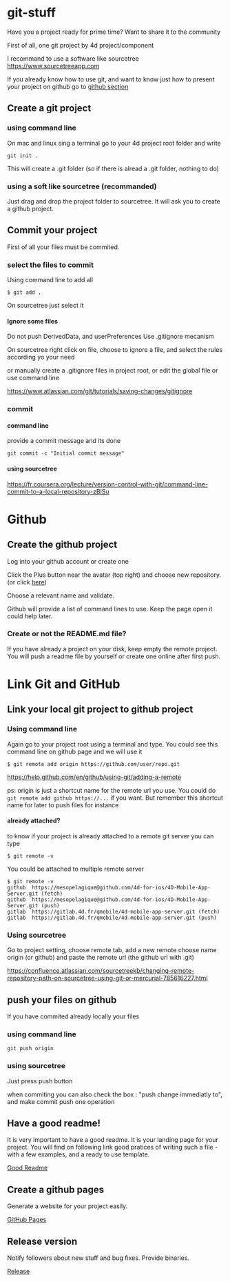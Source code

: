 # git-stuff

Have you a project ready for prime time? Want to share it to the community

First of all, one git project by 4d project/component

I recommand to use a software like sourcetree https://www.sourcetreeapp.com

If you already know how to use git, and want to know just how to present your project on github go to [github section](#github)

## Create a git project

### using command line

On mac and linux sing a terminal go to your 4d project root folder and write

```
git init .
```

This will create a .git folder (so if there is alread a .git folder, nothing to do)

### using a soft like sourcetree (recommanded)

Just drag and drop the project folder to sourcetree. It will ask you to create a github project.

## Commit your project

First of all your files must be commited.

### select the files to commit

Using command line to add all
```
$ git add .
```

On sourcetree just select it

#### Ignore some files

Do not push DerivedData, and userPreferences
Use .gitignore mecanism

On sourcetree right click on file, choose to ignore a file, and select the rules according yo your need

or manually create a .gitignore files in project root, or edit the global file
or use command line

https://www.atlassian.com/git/tutorials/saving-changes/gitignore

### commit

#### command line

provide a commit message and its done

```
git commit -c "Initial commit message" 
```

#### using sourcetree

https://fr.coursera.org/lecture/version-control-with-git/command-line-commit-to-a-local-repository-zBlSu

# Github

## Create the github project

Log into your github account or create one

Click the Plus button near the avatar (top right) and choose new repository. (or click [here](https://github.com/new))

Choose a relevant name and validate.

Github will provide a list of command lines to use. Keep the page open it could help later.

### Create or not the README.md file?

If you have already a project on your disk, keep empty the remote project. You will push a readme file by yourself or create one online after first push.

# Link Git and GitHub

## Link your local git project to github project

### Using command line

Again go to your project root using a terminal and type.
You could see this command line on github page and we will use it

```
$ git remote add origin https://github.com/user/repo.git
```
https://help.github.com/en/github/using-git/adding-a-remote

ps: origin is just a shortcut name for the remote url you use. You could do `git remote add github https://...` if you want. But remember this shortcut name for later to push files for instance

#### already attached?

to know if your project is already attached to a remote git server you can type 

```
$ git remote -v 
```

You could be attached to multiple remote server

```
$ git remote -v
github	https://mesopelagique@github.com/4d-for-ios/4D-Mobile-App-Server.git (fetch)
github	https://mesopelagique@github.com/4d-for-ios/4D-Mobile-App-Server.git (push)
gitlab	https://gitlab.4d.fr/qmobile/4d-mobile-app-server.git (fetch)
gitlab	https://gitlab.4d.fr/qmobile/4d-mobile-app-server.git (push)
```

### Using sourcetree

Go to project setting, choose remote tab, add a new remote
choose name origin (or github) and paste the remote url (the github url with .git)

https://confluence.atlassian.com/sourcetreekb/changing-remote-repository-path-on-sourcetree-using-git-or-mercurial-785616227.html

## push your files on github

If you have commited already locally your files

### using command line 

```
git push origin
```

### using sourcetree

Just press push button

when commiting you can also check the box : "push change immediatly to", and make commit push one operation

## Have a good readme!

It is very important to have a good readme. It is your landing page for your project.
You will find on following link good pratices of writing such a file - with a few examples, and a ready to use template.

[Good Readme](GoodReadme.md)

## Create a github pages

Generate a website for your project easily.

[GitHub Pages](GitHubPages.md)

## Release version

Notify followers about new stuff and bug fixes. Provide binaries.

[Release](Release.md)
